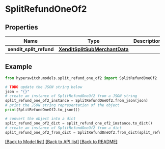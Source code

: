 # SplitRefundOneOf2


## Properties

Name | Type | Description | Notes
------------ | ------------- | ------------- | -------------
**xendit_split_refund** | [**XenditSplitSubMerchantData**](XenditSplitSubMerchantData.md) |  | 

## Example

```python
from hyperswitch.models.split_refund_one_of2 import SplitRefundOneOf2

# TODO update the JSON string below
json = "{}"
# create an instance of SplitRefundOneOf2 from a JSON string
split_refund_one_of2_instance = SplitRefundOneOf2.from_json(json)
# print the JSON string representation of the object
print(SplitRefundOneOf2.to_json())

# convert the object into a dict
split_refund_one_of2_dict = split_refund_one_of2_instance.to_dict()
# create an instance of SplitRefundOneOf2 from a dict
split_refund_one_of2_from_dict = SplitRefundOneOf2.from_dict(split_refund_one_of2_dict)
```
[[Back to Model list]](../README.md#documentation-for-models) [[Back to API list]](../README.md#documentation-for-api-endpoints) [[Back to README]](../README.md)


